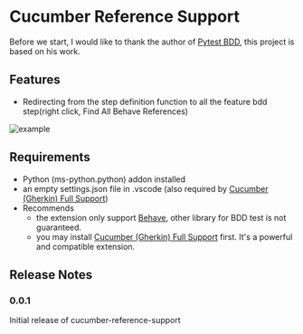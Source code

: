 # Cucumber Reference Support

Before we start, I would like to thank the author of [Pytest BDD](https://gitlab.com/vtenentes/pytest-bdd), this project is based on his work.

## Features

- Redirecting from the step definition function to all the feature bdd step(right click, Find All Behave References)

![example](https://raw.githubusercontent.com/manamimebom/cucumber-support/master/images/example.gif)

## Requirements

- Python (ms-python.python) addon installed
- an empty settings.json file in .vscode (also required by [Cucumber (Gherkin) Full Support](https://marketplace.visualstudio.com/items?itemName=alexkrechik.cucumberautocomplete))
- Recommends
    - the extension only support [Behave](https://behave.readthedocs.io/en/stable/), other library for BDD test is not guaranteed.
    - you may install [Cucumber (Gherkin) Full Support](https://marketplace.visualstudio.com/items?itemName=alexkrechik.cucumberautocomplete) first. It's a powerful and compatible extension.

## Release Notes

### 0.0.1

Initial release of cucumber-reference-support

